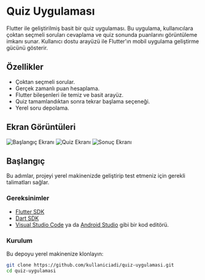 # Quiz Uygulaması

Flutter ile geliştirilmiş basit bir quiz uygulaması. Bu uygulama, kullanıcılara çoktan seçmeli soruları cevaplama ve quiz sonunda puanlarını görüntüleme imkanı sunar. Kullanıcı dostu arayüzü ile Flutter'ın mobil uygulama geliştirme gücünü gösterir.

## Özellikler

- Çoktan seçmeli sorular.
- Gerçek zamanlı puan hesaplama.
- Flutter bileşenleri ile temiz ve basit arayüz.
- Quiz tamamlandıktan sonra tekrar başlama seçeneği.
- Yerel soru depolama.

## Ekran Görüntüleri

<!-- Uygulamanın ekran görüntülerini buraya ekleyebilirsiniz. Gerçek dosya yolları veya URL'ler ile değiştirin -->
![Başlangıç Ekranı](assets/image/Screenshot_1725791581.png)
![Quiz Ekranı](assets/image/Screenshot_1725791368.png)
![Sonuç Ekranı](assets/image/Screenshot_1725791373.png)

## Başlangıç

Bu adımlar, projeyi yerel makinenizde geliştirip test etmeniz için gerekli talimatları sağlar.

### Gereksinimler

- [Flutter SDK](https://flutter.dev/docs/get-started/install)
- [Dart SDK](https://dart.dev/get-dart)
- [Visual Studio Code](https://code.visualstudio.com/) ya da [Android Studio](https://developer.android.com/studio) gibi bir kod editörü.

### Kurulum

Bu depoyu yerel makinenize klonlayın:

```bash
git clone https://github.com/kullaniciadi/quiz-uygulamasi.git
cd quiz-uygulamasi
